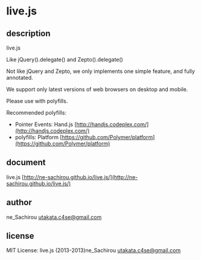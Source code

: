 live.js
=======

description
------------
live.js

Like jQuery().delegate() and Zepto().delegate()

Not like jQuery and Zepto, we only implements one simple feature,
and fully annotated.

We support only latest versions of web browsers on desktop and mobile.

Please use with polyfills.

Recommended polyfills:

- Pointer Events: Hand.js [http://handjs.codeplex.com/](http://handjs.codeplex.com/)
- polyfills: Platform [https://github.com/Polymer/platform](https://github.com/Polymer/platform)

document
--------
live.js [http://ne-sachirou.github.io/live.js/](http://ne-sachirou.github.io/live.js/)

author
------
ne_Sachirou <utakata.c4se@gmail.com>

license
-------
MIT License: live.js (2013-2013)ne_Sachirou <utakata.c4se@gmail.com>

